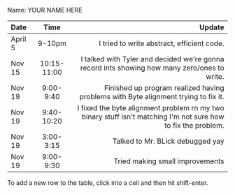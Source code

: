 Name: YOUR NAME HERE

| Date    |    Time     |                                                                                                        Update |
|:--------|:-----------:|--------------------------------------------------------------------------------------------------------------:|
| April 5 |   9-10pm    |                                                                    I tried to write abstract, efficient code. |
| Nov 15  | 10:15-11:00 |                  I talked with Tyler and decided we're gonna record ints showing how many zero/ones to write. |
| Nov 19  |  9:00-9:40  |                            Finished up program realized having problems with Byte alignment trying to fix it. |
| Nov 19  | 9:40-10:20  | I fixed the byte alignment problem rn my two binary stuff isn't matching I'm not sure how to fix the problem. |
| Nov 19  |  3:00-3:15  |                                                                              Talked to Mr. BLick debugged yay |
| Nov 19  |  9:00-9:30  |                                                                               Tried making small improvements |


To add a new row to the table, click into a cell and then hit shift-enter.